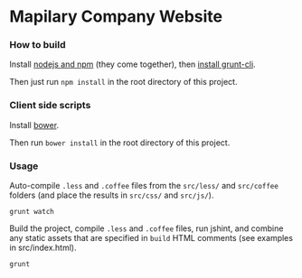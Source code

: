 Mapilary Company Website
========================================

### How to build

Install [nodejs and npm](http://nodejs.org/download/) (they come together), then [install grunt-cli](http://gruntjs.com/getting-started).

Then just run `npm install` in the root directory of this project.

### Client side scripts

Install [bower](http://bower.io/#installing-bower).

Then run `bower install` in the root directory of this project.

### Usage

Auto-compile `.less` and `.coffee` files from the `src/less/` and `src/coffee` folders (and place the results in `src/css/` and `src/js/`).

    grunt watch

Build the project, compile `.less` and `.coffee` files, run jshint, and combine any static assets that are specified in `build` HTML comments (see examples in src/index.html).

    grunt
